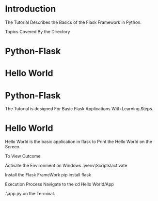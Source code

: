 # Introduction

The Tutorial Describes the Basics of the Flask Framework in Python.

Topics Covered By the Directory

# Python-Flask
# Hello World

# Python-Flask

The Tutorial is designed For Basic Flask Applications With Learning Steps.

# Hello World

Hello World is the basic application in flask to Print the Hello World on the Screen.

To View Outcome 

Activate the Environment on Windows
.\venv\Scripts\activate

Install the Flask FrameWork
pip install flask

Execution Process
Navigate to the cd Hello World/App

.\app.py on the Terminal.